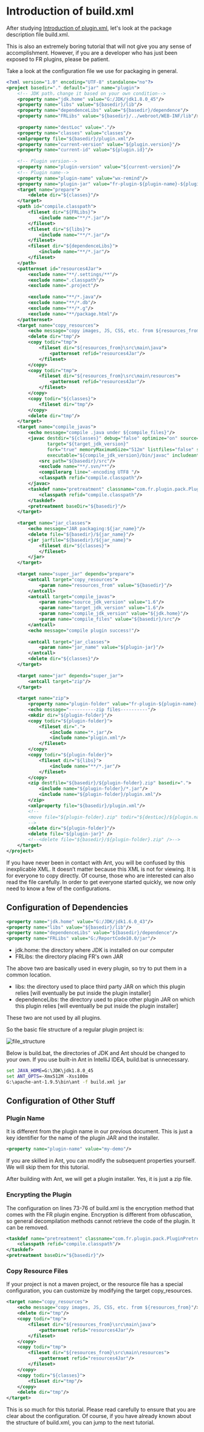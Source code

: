# Introduction of build.xml

After studying [Introduction of plugin.xml](/tutorial/chapter_3/chapter_3.md), let's look at the package description file build.xml.

This is also an extremely boring tutorial that will not give you any sense of accomplishment. However, if you are a developer who has just been exposed to FR plugins, please be patient.

Take a look at the configuration file we use for packaging in general.
```xml
<?xml version="1.0" encoding="UTF-8" standalone="no"?>
<project basedir="." default="jar" name="plugin">
    <!-- JDK path，change it based on your own condition-->
    <property name="jdk.home" value="G:/JDK/jdk1.8.0_45"/>
    <property name="libs" value="${basedir}/lib"/>
    <property name="dependenceLibs" value="${basedir}/dependence"/>
    <property name="FRLibs" value="${basedir}/../webroot/WEB-INF/lib"/>
  
    <property name="destLoc" value="."/>
    <property name="classes" value="classes"/>
    <xmlproperty file="${basedir}/plugin.xml"/>
    <property name="current-version" value="${plugin.version}"/>
    <property name="current-id" value="${plugin.id}"/>
      
    <!-- Plugin version-->
    <property name="plugin-version" value="${current-version}"/>
    <!-- Plugin name-->
    <property name="plugin-name" value="wx-remind"/>
    <property name="plugin-jar" value="fr-plugin-${plugin-name}-${plugin-version}.jar"/>
    <target name="prepare">
        <delete dir="${classes}"/>
    </target>
    <path id="compile.classpath">
        <fileset dir="${FRLibs}">
            <include name="**/*.jar"/>
        </fileset>
        <fileset dir="${libs}">
            <include name="**/*.jar"/>
        </fileset>
        <fileset dir="${dependenceLibs}">
            <include name="**/*.jar"/>
        </fileset>
    </path>
    <patternset id="resources4Jar">
        <exclude name="**/.settings/**"/>
        <exclude name=".classpath"/>
        <exclude name=".project"/>
  
        <exclude name="**/*.java"/>
        <exclude name="**/*.db"/>
        <exclude name="**/*.g"/>
        <exclude name="**/package.html"/>
    </patternset>
    <target name="copy_resources">
        <echo message="copy images, JS, CSS, etc. from ${resources_from}"/>
        <delete dir="tmp"/>
        <copy todir="tmp">
            <fileset dir="${resources_from}\src\main\java">
                <patternset refid="resources4Jar"/>
            </fileset>
        </copy>
        <copy todir="tmp">
            <fileset dir="${resources_from}\src\main\resources">
                <patternset refid="resources4Jar"/>
            </fileset>
        </copy>
        <copy todir="${classes}">
            <fileset dir="tmp"/>
        </copy>
        <delete dir="tmp"/>
    </target>
    <target name="compile_javas">
        <echo message="compile .java under ${compile_files}"/>
        <javac destdir="${classes}" debug="false" optimize="on" source="${source_jdk_version}"
               target="${target_jdk_version}"
               fork="true" memoryMaximumSize="512m" listfiles="false" srcdir="${basedir}"
               executable="${compile_jdk_version}/bin/javac" includeantruntime="on">
            <src path="${basedir}/src"/>
            <exclude name="**/.svn/**"/>
            <compilerarg line="-encoding UTF8 "/>
            <classpath refid="compile.classpath"/>
        </javac>
        <taskdef name="pretreatment" classname="com.fr.plugin.pack.PluginPretreatmentTask">
            <classpath refid="compile.classpath"/>
        </taskdef>
        <pretreatment baseDir="${basedir}"/>
    </target>
  
    <target name="jar_classes">
        <echo message="JAR packaging:${jar_name}"/>
        <delete file="${basedir}/${jar_name}"/>
        <jar jarfile="${basedir}/${jar_name}">
            <fileset dir="${classes}">
            </fileset>
        </jar>
    </target>
  
    <target name="super_jar" depends="prepare">
        <antcall target="copy_resources">
            <param name="resources_from" value="${basedir}"/>
        </antcall>
        <antcall target="compile_javas">
            <param name="source_jdk_version" value="1.6"/>
            <param name="target_jdk_version" value="1.6"/>
            <param name="compile_jdk_version" value="${jdk.home}"/>
            <param name="compile_files" value="${basedir}/src"/>
        </antcall>
        <echo message="compile plugin success!"/>
  
        <antcall target="jar_classes">
            <param name="jar_name" value="${plugin-jar}"/>
        </antcall>
        <delete dir="${classes}"/>
    </target>
  
    <target name="jar" depends="super_jar">
        <antcall target="zip"/>
    </target>
  
    <target name="zip">
        <property name="plugin-folder" value="fr-plugin-${plugin-name}-${plugin-version}"/>
        <echo message="----------zip files----------"/>
        <mkdir dir="${plugin-folder}"/>
        <copy todir="${plugin-folder}">
            <fileset dir=".">
                <include name="*.jar"/>
                <include name="plugin.xml"/>
            </fileset>
        </copy>
        <copy todir="${plugin-folder}">
            <fileset dir="${libs}">
                <include name="**/*.jar"/>
            </fileset>
        </copy>
        <zip destfile="${basedir}/${plugin-folder}.zip" basedir=".">
            <include name="${plugin-folder}/*.jar"/>
            <include name="${plugin-folder}/plugin.xml"/>
        </zip>
        <xmlproperty file="${basedir}/plugin.xml"/>
        <!--
        <move file="${plugin-folder}.zip" todir="${destLoc}/${plugin.name}"/>
        -->
        <delete dir="${plugin-folder}"/>
        <delete file="${plugin-jar}" />
        <!--<delete file="${basedir}/${plugin-folder}.zip" />-->
    </target>
</project>
```

If you have never been in contact with Ant, you will be confused by this inexplicable XML. It doesn’t matter because this XML is not for viewing. It is for everyone to copy directly. Of course, those who are interested can also read the file carefully. In order to get everyone started quickly, we now only need to know a few of the configurations.

## Configuration of Dependencies
```xml
<property name="jdk.home" value="G:/JDK/jdk1.6.0_43"/>
<property name="libs" value="${basedir}/lib"/>
<property name="dependenceLibs" value="${basedir}/dependence"/>
<property name="FRLibs" value="G:/ReportCode10.0/jar"/>
```
* jdk.home: the directory where JDK is installed on our computer
* FRLibs: the directory placing FR's own JAR

The above two are basically used in every plugin, so try to put them in a common location.

* libs: the directory used to place third party JAR on which this plugin relies [will eventually be put inside the plugin installer]
* dependenceLibs: the directory used to place other plugin JAR on which this plugin relies [will eventually be put inside the plugin installer]

These two are not used by all plugins.

So the basic file structure of a regular plugin project is:

![file_structure](./images/file_structure.jpg)

Below is build.bat, the directories of JDK and Ant should be changed to your own. If you use built-in Ant in IntelliJ IDEA, build.bat is unnecessary.
```bat
set JAVA_HOME=G:\JDK\jdk1.8.0_45
set ANT_OPTS=-Xmx512M -Xss100m
G:\apache-ant-1.9.5\bin\ant -f build.xml jar
```

## Configuration of Other Stuff
### Plugin Name
It is different from the plugin name in our previous document. This is just a key identifier for the name of the plugin JAR and the installer.
```xml
<property name="plugin-name" value="my-demo"/>
```
If you are skilled in Ant, you can modify the subsequent properties yourself. We will skip them for this tutorial.

After building with Ant, we will get a plugin installer. Yes, it is just a zip file.

### Encrypting the Plugin
The configuration on lines 73-76 of build.xml is the encryption method that comes with the FR plugin engine. Encryption is different from obfuscation, so general decompilation methods cannot retrieve the code of the plugin. It can be removed.
```xml
<taskdef name="pretreatment" classname="com.fr.plugin.pack.PluginPretreatmentTask">
    <classpath refid="compile.classpath"/>
</taskdef>
<pretreatment baseDir="${basedir}"/>
```

### Copy Resource Files
If your project is not a maven project, or the resource file has a special configuration, you can customize by modifying the target copy_resources.
```xml
<target name="copy_resources">
    <echo message="copy images, JS, CSS, etc. from ${resources_from}"/>
    <delete dir="tmp"/>
    <copy todir="tmp">
        <fileset dir="${resources_from}\src\main\java">
            <patternset refid="resources4Jar"/>
        </fileset>
    </copy>
    <copy todir="tmp">
        <fileset dir="${resources_from}\src\main\resources">
            <patternset refid="resources4Jar"/>
        </fileset>
    </copy>
    <copy todir="${classes}">
        <fileset dir="tmp"/>
    </copy>
    <delete dir="tmp"/>
</target>
```
This is so much for this tutorial. Please read carefully to ensure that you are clear about the configuration. Of course, if you have already known about the structure of build.xml, you can jump to the next tutorial. 